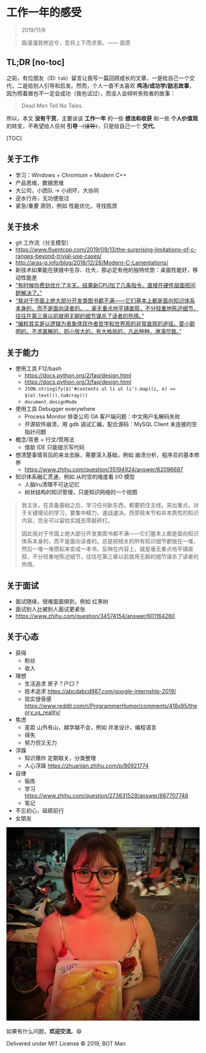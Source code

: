 ﻿# 工作一年的感受

> 2019/11/9
> 
> 路漫漫其修远兮，吾将上下而求索。—— 屈原

## TL;DR [no-toc]

之前，有位朋友（ID: `tab`）留言让我写一篇回顾成长的文章，一是给自己一个交代，二是给别人引导和启发。然而，个人一直不太喜欢 **鸡汤/成功学/励志故事**，因为照着做也不一定会成功（我也试过），而没人会倾听失败者的故事：

> Dead Men Tell No Tales.

所以，本文 **没有干货**，主要谈谈 **工作一年** 的一些 **想法和收获** 和一些 **个人价值观** 的转变，不希望给人任何 **引导** ~~（误导）~~，只是给自己一个 **交代**。

[TOC]

## 关于工作

- 学习：Windows + Chromium + Modern C++
- 产品思维，数据思维
- 大公司，小团队 -> 小闭环，大协同
- 逆水行舟，无功便是过
- 紧急/重要 原则，例如 性能优化，寻找瓶颈

## 关于技术

- git 工作流（分支模型）
- https://www.fluentcpp.com/2019/09/13/the-surprising-limitations-of-c-ranges-beyond-trivial-use-cases/
- http://aras-p.info/blog/2018/12/28/Modern-C-Lamentations/
- 新技术如果能在狭缝中生存、壮大，那必定有他的独特优势：桌面性能好，移动性能差
- [“有时候你费劲优化了半天，结果新CPU加了几条指令，直接在硬件层面把问题解决了。”](http://www.cppblog.com/Solstice/archive/2013/08/12/202489.html)
- [“我对于市面上绝大部分开发类图书都不满——它们基本上都是面向知识体系本身的，而不是面向读者的。... 毫无重点地平铺直叙，不分轻重地陈述细节，往往在第三章以前就用无聊的细节谋杀了读者的热情。”](https://blog.csdn.net/myan/article/details/5877305)
- [“编程其实是以逻辑为表象体现作者哲学和世界观的非常直观的途径。耍小聪明的，不求甚解的，抓小放大的，有大格局的，凡此种种，淋漓尽致。”](https://zhuanlan.zhihu.com/p/88749279#comment-778450096)

## 关于能力

- 使用工具 F12/bash
  - https://docs.python.org/2/faq/design.html
  - https://docs.python.org/3/faq/design.html
  - `JSON.stringify($('#contents ul li ul li').map((i, e) => $(e).text()).toArray())`
  - `document.designMode`
- 使用工具 Debugger everywhere
  - Process Monitor 排查公司 OA 客户端问题：中文用户名解码失败
  - 开源软件崩溃，用 gdb 调试汇编，配合源码：MySQL Client 未连接的空指针问题
- 概念/背景 + 行文/惯用法
  - 借助 IDE 只能提示写代码
- 想清楚事情背后的来龙去脉，需要深入基础，例如 崩溃分析，程序员的基本修养
  - https://www.zhihu.com/question/35194924/answer/62096697
- 知识体系融汇贯通，例如 从时空的维度看 I/O 模型
  - 人脑lru清理不可达记忆
  - 树状结构的知识管理，只是知识网络的一个视图

> 我主张，在具备基础之后，学习任何新东西，都要抓住主线，突出重点。对于关键理论的学习，要集中精力，速战速决。而旁枝末节和非本质性的知识内容，完全可以留给实践去零敲碎打。
> 
> 因此我对于市面上绝大部分开发类图书都不满——它们基本上都是面向知识体系本身的，而不是面向读者的。总是把相关的所有知识细节都放在一堆，然后一堆一堆攒起来变成一本书。反映在内容上，就是毫无重点地平铺直叙，不分轻重地陈述细节，往往在第三章以前就用无聊的细节谋杀了读者的热情。

## 关于面试

- 面试随缘，很难面面俱到，例如 红黑树
- 面试别人比被别人面试更紧张
- https://www.zhihu.com/question/34574154/answer/601164260

## 关于心态

- 获得
  - 粉丝
  - 收入
- 理想
  - 生活追求 房子？户口？
  - 技术追求 https://abcdabcd987.com/google-internship-2019/
  - 现实很骨感 https://www.reddit.com/r/ProgrammerHumor/comments/418x95/theory_vs_reality/
- 焦虑
  - 差距 山外有山，越学越不会，例如 并发设计，编程语言
  - 得失
  - 努力但又无力
- 浮躁
  - 知识爆炸 定期取关，分类整理
  - 人心浮躁 https://zhuanlan.zhihu.com/p/86921774
- 自律
  - 锻炼
  - 学习 https://www.zhihu.com/question/273631529/answer/867707748
  - 笔记
- 不忘初心，砥砺前行
- 女朋友

![girl](First-Year-Career/girl.jpg)

如果有什么问题，**欢迎交流**。😄

Delivered under MIT License &copy; 2019, BOT Man
